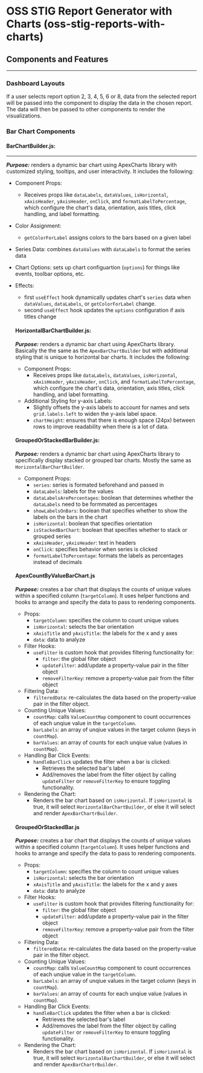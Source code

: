
# OSS STIG Report Generator with Charts (oss-stig-reports-with-charts)

## Components and Features

_________


### Dashboard Layouts
If a user selects report option 2, 3, 4, 5, 6 or 8, data from the selected report will be passed into the component to display the data in the chosen report. The data will then be passed to other components to render the visualizations.

### Bar Chart Components
#### BarChartBuilder.js: 
---
***Purpose:*** renders a dynamic bar chart using ApexCharts library with customized styling, tooltips, and user interactivity. It includes the following:
- Component Props:
  - Receives props like `dataLabels`, `dataValues`, `isHorizontal`, `xAxisHeader`, `yAxisHeader`, `onClick`, and `formatLabelToPercentage`, which configure the chart's data, orientation, axis titles, click handling, and label formatting.
- Color Assignment: 
  - `getColorForLabel` assigns colors to the bars based on a given label
- Series Data: combines `dataValues` with `dataLabels` to format the series data
- Chart Options: sets up chart configuartion (`options`) for things like events, toolbar options, etc.
- Effects:
  - first `useEffect` hook dynamically updates chart's `series` data when `dataValues`, `dataLabels`, or `getColorForLabel` change.
  - second `useEffect` hook updates the `options` configuration if axis titles change

  #### HorizontalBarChartBuilder.js:  
  ***Purpose:*** renders a dynamic bar chart using ApexCharts library. Basically the the same as the `ApexBarChartBuilder` but with additional styling that is unique to horizontal bar charts. It includes the following:
  - Component Props:
    - Receives props like `dataLabels`, `dataValues`, `isHorizontal`, `xAxisHeader`, `yAxisHeader`, `onClick`, and `formatLabelToPercentage`, which configure the chart's data, orientation, axis titles, click handling, and label formatting.
  - Additional Styling for y-axis Labels:
    - Slightly offsets the y-axis labels to account for names and sets `grid.labels.left` to widen the y-axis label space.
    - `chartHeight`: ensures that there is enough space (24px) between rows to improve readability when there is a lot of data. 
  
  #### GroupedOrStackedBarBuilder.js:  
  ***Purpose:*** renders a dynamic bar chart using ApexCharts library to specifically display stacked or grouped bar charts. Mostly the same as `HorizontalBarChartBuilder`.
  - Component Props:  
    - `series`: series is formated beforehand and passed in
    - `dataLabels`: labels for the values
    - `dataLabelsArePercentages`: boolean that determines whether the `dataLabels` need to be formmated as percentages
    - `showLabelsOnBars`: boolean that specifies whether to show the labels on the bars in the chart
    - `isHorizontal`: boolean that specifies orientation
    - `isStackedBarChart`: boolean that specifies whether to stack or grouped series
    - `xAxisHeader`, `yAxisHeader`: text in headers
    - `onClick`: specifies behavior when series is clicked
    - `formatLabelToPercentage`: formats the labels as percentages instead of decimals

  #### ApexCountByValueBarChart.js 
  ***Purpose:*** creates a bar chart that displays the counts of unique values within a specified column (`targetColumn`). It uses helper functions and hooks to arrange and specify the data to pass to rendering components. 
  - Props:
    - `targetColumn`: specifies the column to count unique values
    - `isHorizontal`: selects the bar orientation
    - `xAxisTitle` and `yAxisTitle`: the labels for the x and y axes
    - `data`: data to analyze
  - Filter Hooks:
    - `useFilter` is custom hook that provides filtering functionality for:
      - `filter`: the global filter object
      - `updateFilter`: add/update a property-value pair in the filter object
      -  `removeFilterKey`: remove a property-value pair from the filter object
  - Filtering Data:
    - `filteredData`: re-calculates the data based on the property-value pair in the filter object.
  - Counting Unique Values:
    -  `countMap`: calls `ValueCountMap` component to count occurrences of each unqiue value in the `targetColumn`.
    - `barLabels`: an array of unqiue values in the target column (keys in `countMap`).
    - `barValues`: an array of counts for each unqiue value (values in `countMap`).
  - Handling Bar Click Events:
    - `handleBarClick` updates the filter when a bar is clicked:
      - Retrieves the selected bar's label
      - Add/removes the label from the filter object by calling `updateFilter` or `removeFilterKey` to ensure toggling functionality.
  - Rendering the Chart:
    - Renders the bar chart based on `isHorizontal`. If `isHorizontal` is true, it will select `HorizontalBarChartBuilder`, or else it will select and render `ApexBarChartrBuilder`.
  
  #### GroupedOrStackedBar.js
    ***Purpose:*** creates a bar chart that displays the counts of unique values within a specified column (`targetColumn`). It uses helper functions and hooks to arrange and specify the data to pass to rendering components. 
  - Props:
    - `targetColumn`: specifies the column to count unique values
    - `isHorizontal`: selects the bar orientation
    - `xAxisTitle` and `yAxisTitle`: the labels for the x and y axes
    - `data`: data to analyze
  - Filter Hooks:
    - `useFilter` is custom hook that provides filtering functionality for:
      - `filter`: the global filter object
      - `updateFilter`: add/update a property-value pair in the filter object
      -  `removeFilterKey`: remove a property-value pair from the filter object
  - Filtering Data:
    - `filteredData`: re-calculates the data based on the property-value pair in the filter object.
  - Counting Unique Values:
    -  `countMap`: calls `ValueCountMap` component to count occurrences of each unqiue value in the `targetColumn`.
    - `barLabels`: an array of unqiue values in the target column (keys in `countMap`).
    - `barValues`: an array of counts for each unqiue value (values in `countMap`).
  - Handling Bar Click Events:
    - `handleBarClick` updates the filter when a bar is clicked:
      - Retrieves the selected bar's label
      - Add/removes the label from the filter object by calling `updateFilter` or `removeFilterKey` to ensure toggling functionality.
  - Rendering the Chart:
    - Renders the bar chart based on `isHorizontal`. If `isHorizontal` is true, it will select `HorizontalBarChartBuilder`, or else it will select and render `ApexBarChartrBuilder`.










<!---
# Getting Started with Create React App

This project was bootstrapped with [Create React App](https://github.com/facebook/create-react-app).

## Available Scripts

In the project directory, you can run:

### `npm start`

Runs the app in the development mode.\
Open [http://localhost:3000](http://localhost:3000) to view it in your browser.

The page will reload when you make changes.\
You may also see any lint errors in the console.

### `npm test`

Launches the test runner in the interactive watch mode.\
See the section about [running tests](https://facebook.github.io/create-react-app/docs/running-tests) for more information.

### `npm run build`

Builds the app for production to the `build` folder.\
It correctly bundles React in production mode and optimizes the build for the best performance.

The build is minified and the filenames include the hashes.\
Your app is ready to be deployed!

See the section about [deployment](https://facebook.github.io/create-react-app/docs/deployment) for more information.

### `npm run eject`

**Note: this is a one-way operation. Once you `eject`, you can't go back!**

If you aren't satisfied with the build tool and configuration choices, you can `eject` at any time. This command will remove the single build dependency from your project.

Instead, it will copy all the configuration files and the transitive dependencies (webpack, Babel, ESLint, etc) right into your project so you have full control over them. All of the commands except `eject` will still work, but they will point to the copied scripts so you can tweak them. At this point you're on your own.

You don't have to ever use `eject`. The curated feature set is suitable for small and middle deployments, and you shouldn't feel obligated to use this feature. However we understand that this tool wouldn't be useful if you couldn't customize it when you are ready for it.

## Learn More

You can learn more in the [Create React App documentation](https://facebook.github.io/create-react-app/docs/getting-started).

To learn React, check out the [React documentation](https://reactjs.org/).

### Code Splitting

This section has moved here: [https://facebook.github.io/create-react-app/docs/code-splitting](https://facebook.github.io/create-react-app/docs/code-splitting)

### Analyzing the Bundle Size

This section has moved here: [https://facebook.github.io/create-react-app/docs/analyzing-the-bundle-size](https://facebook.github.io/create-react-app/docs/analyzing-the-bundle-size)

### Making a Progressive Web App

This section has moved here: [https://facebook.github.io/create-react-app/docs/making-a-progressive-web-app](https://facebook.github.io/create-react-app/docs/making-a-progressive-web-app)

### Advanced Configuration

This section has moved here: [https://facebook.github.io/create-react-app/docs/advanced-configuration](https://facebook.github.io/create-react-app/docs/advanced-configuration)

### Deployment

This section has moved here: [https://facebook.github.io/create-react-app/docs/deployment](https://facebook.github.io/create-react-app/docs/deployment)

### `npm run build` fails to minify

This section has moved here: [https://facebook.github.io/create-react-app/docs/troubleshooting#npm-run-build-fails-to-minify](https://facebook.github.io/create-react-app/docs/troubleshooting#npm-run-build-fails-to-minify)

<hr style="border: none; height: 3px;/>


---
--->


